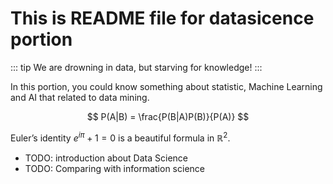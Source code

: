 # This is README file for datasicence portion

::: tip
We are drowning in data, but starving for knowledge!
:::

In this portion, you could know something about statistic, Machine Learning and AI that related to data mining.

$$
P(A|B) = \frac{P(B|A)P(B)}{P(A)}
$$

Euler’s identity $e^{i\pi}+1=0$ is a beautiful formula in $\mathbb{R}^2$.



- TODO: introduction about Data Science
- TODO: Comparing with information science
